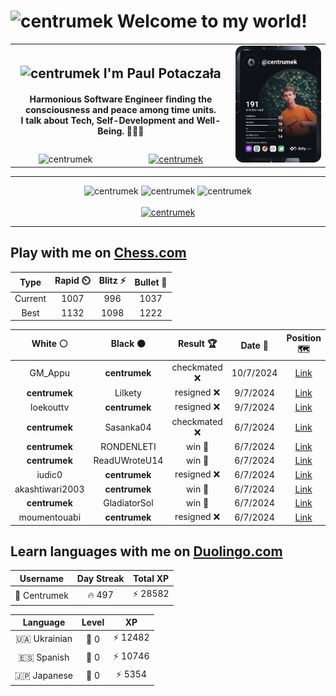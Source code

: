 <h1>
  <img
    src="https://emojis.slackmojis.com/emojis/images/1531849430/4246/blob-sunglasses.gif"
    width="30"
    alt="centrumek"
  />
  Welcome to my world!
</h1>

<table>
  <tbody>
    <tr>
      <td align="center" width="70%" colspan="2">
        <h2>
          <img
            src="https://raw.githubusercontent.com/MartinHeinz/MartinHeinz/master/wave.gif"
            width="30px"
            alt="centrumek"
          />
          I'm Paul Potaczała
        </h2>
        <h4>
          Harmonious Software Engineer finding the consciousness and peace among time units.
          <br/>
          I talk about Tech, Self-Development and Well-Being. 🌿🧘🚀
        </h4>
      </td>
      <td width="30%" rowspan="2">
        <a href="https://app.daily.dev/centrumek">
          <img
            src="./devcard.svg"
            alt="centrumek"
          />
        </a>
      </td>
    </tr>
    <tr align="center">
      <td>
        <img
          src="https://komarev.com/ghpvc/?username=centrumek&label=visitors&color=0e75b6&style=flat"
          alt="centrumek"
        >
      </td>
      <td>
        <a href="https://stackoverflow.com/users/14496012/centrumek">
          <img
            src="https://stackoverflow.com/users/flair/14496012.png?theme=dark"
            alt="centrumek"
          >
        </a>
      </td>
    </tr>
  </tbody>
</table>

---
<div align="center">
  <img 
    src="https://github-readme-stats.vercel.app/api?username=centrumek&show_icons=true&count_private=true&theme=dark&hide_border=true&hide=issues,contribs&bg_color=00000000"
    alt="centrumek"
  />
  <img
    src="https://github-readme-stats.vercel.app/api/top-langs/?username=centrumek&layout=compact&hide_border=true&theme=dark&bg_color=00000000&langs_count=6&exclude_repo=air-statistic-app"
    alt="centrumek"
  />
  <img 
    src="https://github-readme-streak-stats.herokuapp.com?user=centrumek&theme=dark&hide_border=true&background=FFFFFF00"
    alt="centrumek"
  />
  <br/>
  <br/>
  <a href="https://www.buymeacoffee.com/centrumek">
    <img
      src="https://cdn.buymeacoffee.com/buttons/v2/default-orange.png"
      height="50"
      width="210"
      alt="centrumek"
    />
  </a>
</div>

---

## Play with me on [Chess.com](https://www.chess.com/member/centrumek)

<div align="center">
<!--START_SECTION:chessStats-->
<!-- Automatically generated with https://github.com/Balastrong/chess-stats-action -->

| Type | Rapid ⏲️ | Blitz ⚡ | Bullet 🔫 |
|:---:|:---:|:---:|:---:|
| Current | 1007 | 996 | 1037 |
| Best | 1132 | 1098 | 1222 |

| White ⚪ | Black ⚫ | Result 🏆 | Date 📅 | Position 🗺️ | Type 🕕 |
|:---:|:---:|:---:|:---:|:---:|:---:|
| GM_Appu | **centrumek** | checkmated ❌ | 10/7/2024 | <a href="http://www.ee.unb.ca/cgi-bin/tervo/fen.pl?select=r1bkRb1r/ppq3p1/2p2N2/6Bp/P1QP4/5N2/1P3PPP/R5K1 b - -">Link</a> | Bullet |
| **centrumek** | Lilkety | resigned ❌ | 9/7/2024 | <a href="http://www.ee.unb.ca/cgi-bin/tervo/fen.pl?select=8/6kp/p3p3/1p6/8/K3Pr2/p5rP/8 w - -">Link</a> | Bullet |
| loekouttv | **centrumek** | resigned ❌ | 9/7/2024 | <a href="http://www.ee.unb.ca/cgi-bin/tervo/fen.pl?select=8/8/5k2/1N3p1p/p7/P2B3P/1PP2P1K/4R3 b - -">Link</a> | Bullet |
| **centrumek** | Sasanka04 | checkmated ❌ | 6/7/2024 | <a href="http://www.ee.unb.ca/cgi-bin/tervo/fen.pl?select=1r2k2r/pp1b1ppp/2p5/4p3/P1PpP1PP/2bPqP2/4K3/1R1Q1B1R w k -">Link</a> | Bullet |
| **centrumek** | RONDENLETI | win 🥇 | 6/7/2024 | <a href="http://www.ee.unb.ca/cgi-bin/tervo/fen.pl?select=6k1/1pp1N3/p6p/4p3/1P1n4/P1r5/7P/R5K1 b - -">Link</a> | Bullet |
| **centrumek** | ReadUWroteU14 | win 🥇 | 6/7/2024 | <a href="http://www.ee.unb.ca/cgi-bin/tervo/fen.pl?select=4r1k1/5pp1/2p4p/p3q2P/P1Q3PK/1P3P2/6B1/7R b - -">Link</a> | Bullet |
| iudic0 | **centrumek** | resigned ❌ | 6/7/2024 | <a href="http://www.ee.unb.ca/cgi-bin/tervo/fen.pl?select=1Q6/8/3K4/8/1P6/8/2k5/8 b - b3">Link</a> | Bullet |
| akashtiwari2003 | **centrumek** | win 🥇 | 6/7/2024 | <a href="http://www.ee.unb.ca/cgi-bin/tervo/fen.pl?select=7k/8/B7/8/2P3P1/8/r3p3/4K3 w - -">Link</a> | Bullet |
| **centrumek** | GladiatorSol | win 🥇 | 6/7/2024 | <a href="http://www.ee.unb.ca/cgi-bin/tervo/fen.pl?select=1n6/2q1r3/5k1p/1p2p1p1/5PP1/3P3P/4N1B1/6K1 b - -">Link</a> | Bullet |
| moumentouabi | **centrumek** | resigned ❌ | 6/7/2024 | <a href="http://www.ee.unb.ca/cgi-bin/tervo/fen.pl?select=r4r1k/pb6/1npN1p1p/1p1p3p/3P4/PB6/1PPQ1PPP/R3R1K1 b - -">Link</a> | Bullet |

<!--END_SECTION:chessStats-->
</div>

## Learn languages with me on [Duolingo.com](https://www.duolingo.com/profile/Centrumek)

<div align="center">
<!--START_SECTION:duolingoStats-->
<!-- Automatically generated with https://github.com/centrumek/duolingo-readme-stats-->

| Username | Day Streak | Total XP |
|:---:|:---:|:---:|
| 👤 Centrumek | 🔥 497 | ⚡ 28582 |

| Language | Level | XP |
|:---:|:---:|:---:|
| 🇺🇦 Ukrainian | 👑 0 | ⚡ 12482 |
| 🇪🇸 Spanish | 👑 0 | ⚡ 10746 |
| 🇯🇵 Japanese | 👑 0 | ⚡ 5354 |

<!--END_SECTION:duolingoStats-->
</div>
<!--
**centrumek/centrumek** is a ✨ _special_ ✨ repository because its `README.md` (this file) appears on your GitHub profile.

Here are some ideas to get you started:

- 🔭 I’m currently working on ...
- 🌱 I’m currently learning ...
- 👯 I’m looking to collaborate on ...
- 🤔 I’m looking for help with ...
- 💬 Ask me about ...
- 📫 How to reach me: ...
- 😄 Pronouns: ...
- ⚡ Fun fact: ...
-->

